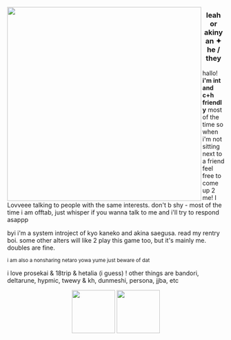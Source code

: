 <p align="center"> 
  <img src="https://media1.tenor.com/m/Gtp3CN94vU8AAAAC/rui-rui-kamishiro.gif" align="left" style="width: 450px;">
</p>
<h3><p align="center">
leah or akinyan ✦  he / they</h3>
</p>

<p align="left">
hallo! <b>i'm int and c+h friendly</b> most of the time so when i'm not sitting next to a friend feel free to come up 2 me! I Lovveee talking to people with the same interests. don't b shy - most of the time i am offtab, just whisper if you wanna talk to me and i'll try to respond asappp

byi i'm a system introject of kyo kaneko and akina saegusa. read my rentry boi. some other alters will like 2 play this game too, but it's mainly me. doubles are fine.
</p>

<sub>i am also a nonsharing netaro yowa yume just beware of dat</sub>

i love prosekai & 18trip & hetalia (i guess) ! other things are bandori, deltarune, hypmic, twewy & kh, dunmeshi, persona, jjba, etc
<p align="center"> 
  <img src="https://64.media.tumblr.com/d51e212bc28daeb7f5e53b5a2fd786a1/0baf6f1b405bb562-c6/s100x200/153c33ed1e8b3ebb7ab2cd244da5005380a2a5c5.gifv" align="center" style="width: 100px;">   <img src="https://64.media.tumblr.com/e960ef5b90706c77098cec98b72c2608/c8e11940d738689b-fe/s100x200/902bbc19de6e026561a8bf30236a23204ffb8338.gifv" align="center" style="width: 100px;">
</p>
